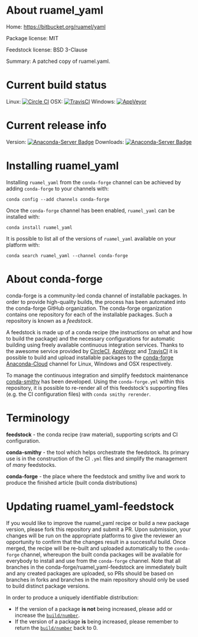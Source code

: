 About ruamel_yaml
=================

Home: https://bitbucket.org/ruamel/yaml

Package license: MIT

Feedstock license: BSD 3-Clause

Summary: A patched copy of ruamel.yaml.



Current build status
====================

Linux: [![Circle CI](https://circleci.com/gh/conda-forge/ruamel_yaml-feedstock.svg?style=shield)](https://circleci.com/gh/conda-forge/ruamel_yaml-feedstock)
OSX: [![TravisCI](https://travis-ci.org/conda-forge/ruamel_yaml-feedstock.svg?branch=master)](https://travis-ci.org/conda-forge/ruamel_yaml-feedstock)
Windows: [![AppVeyor](https://ci.appveyor.com/api/projects/status/github/conda-forge/ruamel_yaml-feedstock?svg=True)](https://ci.appveyor.com/project/conda-forge/ruamel-yaml-feedstock/branch/master)

Current release info
====================
Version: [![Anaconda-Server Badge](https://anaconda.org/conda-forge/ruamel_yaml/badges/version.svg)](https://anaconda.org/conda-forge/ruamel_yaml)
Downloads: [![Anaconda-Server Badge](https://anaconda.org/conda-forge/ruamel_yaml/badges/downloads.svg)](https://anaconda.org/conda-forge/ruamel_yaml)

Installing ruamel_yaml
======================

Installing `ruamel_yaml` from the `conda-forge` channel can be achieved by adding `conda-forge` to your channels with:

```
conda config --add channels conda-forge
```

Once the `conda-forge` channel has been enabled, `ruamel_yaml` can be installed with:

```
conda install ruamel_yaml
```

It is possible to list all of the versions of `ruamel_yaml` available on your platform with:

```
conda search ruamel_yaml --channel conda-forge
```


About conda-forge
=================

conda-forge is a community-led conda channel of installable packages.
In order to provide high-quality builds, the process has been automated into the
conda-forge GitHub organization. The conda-forge organization contains one repository
for each of the installable packages. Such a repository is known as a *feedstock*.

A feedstock is made up of a conda recipe (the instructions on what and how to build
the package) and the necessary configurations for automatic building using freely
available continuous integration services. Thanks to the awesome service provided by
[CircleCI](https://circleci.com/), [AppVeyor](http://www.appveyor.com/)
and [TravisCI](https://travis-ci.org/) it is possible to build and upload installable
packages to the [conda-forge](https://anaconda.org/conda-forge)
[Anaconda-Cloud](http://docs.anaconda.org/) channel for Linux, Windows and OSX respectively.

To manage the continuous integration and simplify feedstock maintenance
[conda-smithy](http://github.com/conda-forge/conda-smithy) has been developed.
Using the ``conda-forge.yml`` within this repository, it is possible to re-render all of
this feedstock's supporting files (e.g. the CI configuration files) with ``conda smithy rerender``.


Terminology
===========

**feedstock** - the conda recipe (raw material), supporting scripts and CI configuration.

**conda-smithy** - the tool which helps orchestrate the feedstock.
                   Its primary use is in the construction of the CI ``.yml`` files
                   and simplify the management of *many* feedstocks.

**conda-forge** - the place where the feedstock and smithy live and work to
                  produce the finished article (built conda distributions)


Updating ruamel_yaml-feedstock
==============================

If you would like to improve the ruamel_yaml recipe or build a new
package version, please fork this repository and submit a PR. Upon submission,
your changes will be run on the appropriate platforms to give the reviewer an
opportunity to confirm that the changes result in a successful build. Once
merged, the recipe will be re-built and uploaded automatically to the
`conda-forge` channel, whereupon the built conda packages will be available for
everybody to install and use from the `conda-forge` channel.
Note that all branches in the conda-forge/ruamel_yaml-feedstock are
immediately built and any created packages are uploaded, so PRs should be based
on branches in forks and branches in the main repository should only be used to
build distinct package versions.

In order to produce a uniquely identifiable distribution:
 * If the version of a package **is not** being increased, please add or increase
   the [``build/number``](http://conda.pydata.org/docs/building/meta-yaml.html#build-number-and-string).
 * If the version of a package **is** being increased, please remember to return
   the [``build/number``](http://conda.pydata.org/docs/building/meta-yaml.html#build-number-and-string)
   back to 0.
